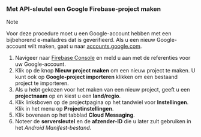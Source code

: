
### <a name="create-a-google-firebase-project-with-api-key"></a>Met API-sleutel een Google Firebase-project maken
> [!NOTE]
> Voor deze procedure moet u een Google-account hebben met een bijbehorend e-mailadres dat is geverifieerd. Als u een nieuw Google-account wilt maken, gaat u naar <a href="http://go.microsoft.com/fwlink/p/?LinkId=268302" target="_blank">accounts.google.com</a>.
> 
> 

1. Navigeer naar [Firebase Console](https://console.firebase.google.com/) en meld u aan met de referenties voor uw Google-account.
2. Klik op de knop **Nieuw project maken** om een nieuw project te maken. U kunt ook op **Google-project importeren** klikken om een bestaand project te importeren. 
3. Als u hebt gekozen voor het maken van een nieuw project, geeft u een **projectnaam** op en kiest u een **land/regio**.
4. Klik linksboven op de projectpagina op het tandwiel voor **Instellingen**. Klik in het menu op **Projectinstellingen**.  
5. Klik bovenaan op het tabblad **Cloud Messaging**. 
6. Noteer de **serversleutel** en de **afzender-ID** die u later zult gebruiken in het *Android Manifest-bestand*.  



<!--HONumber=Nov16_HO2-->


